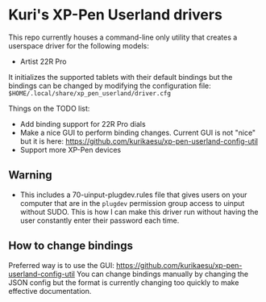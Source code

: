 # Kuri's XP-Pen Userland drivers

This repo currently houses a command-line only utility that creates a userspace driver for the following models:
- Artist 22R Pro

It initializes the supported tablets with their default bindings but the bindings can be changed by modifying the configuration file:
`$HOME/.local/share/xp_pen_userland/driver.cfg`

Things on the TODO list:
- Add binding support for 22R Pro dials
- Make a nice GUI to perform binding changes. Current GUI is not "nice" but it is here: https://github.com/kurikaesu/xp-pen-userland-config-util
- Support more XP-Pen devices

## Warning
- This includes a 70-uinput-plugdev.rules file that gives users on your computer that are in the `plugdev` permission group access to uinput without SUDO. This is how I can make this driver run without having the user constantly enter their password each time.

## How to change bindings
Preferred way is to use the GUI: https://github.com/kurikaesu/xp-pen-userland-config-util
You can change bindings manually by changing the JSON config but the format is currently changing too quickly to make effective documentation.
